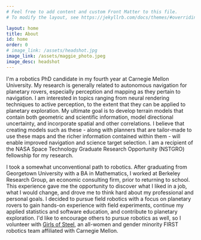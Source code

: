 ```yaml
---
# Feel free to add content and custom Front Matter to this file.
# To modify the layout, see https://jekyllrb.com/docs/themes/#overriding-theme-defaults

layout: home
title: About
id: home
order: 0
# image_link: /assets/headshot.jpg
image_link: /assets/maggie_photo.jpeg
image_desc: headshot
---
```


I'm a robotics PhD candidate in my fourth year at Carnegie Mellon University. My research is generally related to autonomous navigation for planetary rovers, especially perception and mapping as they pertain to navigation. I am interested in topics ranging from neural rendering techniques to active perception, to the extent that they can be applied to planetary exploration. My ultimate goal is to develop terrain models that contain both geometric and scientific information, model directional uncertainty, and incorporate spatial and other correlations. I believe that creating models such as these - along with planners that are tailor-made to use these maps and the richer information contained within them - will enable improved navigation and science target selection. I am a recipient of the NASA Space Technology Graduate Research Opportunity (NSTGRO) fellowship for my research.

I took a somewhat unconventional path to robotics. After graduating from Georgetown University with a BA in Mathematics, I worked at Berkeley Research Group, an economic consulting firm, prior to returning to school. This experience gave me the opportunity to discover what I liked in a job, what I would change, and drove me to think hard about my professional and personal goals. I decided to pursue field robotics with a focus on planetary rovers to gain hands-on experience with field experiments, continue my applied statistics and software education, and contribute to planetary exploration. I'd like to encourage others to pursue robotics as well, so I volunteer with <a href="https://girlsofsteelrobotics.com/">Girls of Steel</a>, an all-women and gender minority FIRST robotics team affiliated with Carnegie Mellon.


<!-- This is the base Jekyll theme. You can find out more info about customizing your Jekyll theme, as well as basic Jekyll usage documentation at [jekyllrb.com](https://jekyllrb.com/)

You can find the source code for Minima at GitHub:
[jekyll][jekyll-organization] /
[minima](https://github.com/jekyll/minima)

You can find the source code for Jekyll at GitHub:
[jekyll][jekyll-organization] /
[jekyll](https://github.com/jekyll/jekyll)


[jekyll-organization]: https://github.com/jekyll -->

